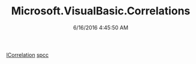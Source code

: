 ﻿---
title: Microsoft.VisualBasic.Correlations
date: 6/16/2016 4:45:50 AM
---

[ICorrelation](T-Microsoft.VisualBasic.Correlations.ICorrelation.html)
[spcc](T-Microsoft.VisualBasic.Correlations.spcc.html)
